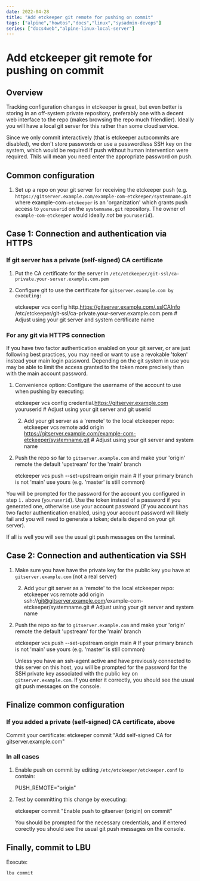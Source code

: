 ```yaml
---
date: 2022-04-28
title: "Add etckeeper git remote for pushing on commit"
tags: ["alpine","howtos","docs","linux","sysadmin-devops"]
series: ["docs4web","alpine-linux-local-server"]
---
```


# Add etckeeper git remote for pushing on commit

## Overview

Tracking configuration changes in etckeeper is great, but even better is storing in an off-system private repository, preferably one with a decent web interface to the repo (makes browsing the repo much friendlier). Ideally you will have a local git server for this rather than some cloud service.

Since we only commit interactively (that is etckeeper autocommits are disabled), we don't store passwords or use a passwordless SSH key on the system, which would be required if push without human intervention were required. Thils will mean you need enter the appropriate password on push.

Common configuration
--------------------

1. Set up a repo on your git server for receiving the etckeeper push (e.g. ``https://gitserver.example.com/example-com-etckeeper/systemname.git`` where example-com``-etckeeper`` is an 'organization' which grants push access to ``youruserid`` on the ``systemname.git`` repository. The owner of ``example-com-etckeeper`` would ideally *not* be ``youruserid``).

Case 1: Connection and authentication via HTTPS
-----------------------------------------------

### If git server has a private (self-signed) CA certificate

1. Put the CA certificate for the server in ``/etc/etckeeper/git-ssl/ca-private.your-server.example.com.pem``

2. Configure git to use the certificate for ``gitserver.example.com by executing:``
   
    etckeeper vcs config http.https://gitserver.example.com/.sslCAInfo /etc/etckeeper/git-ssl/ca-private.your-server.example.com.pem # Adjust using your git server and system certificate name

### For any git via HTTPS connection

If you have two factor authentication enabled on your git server, or are just following best practices, you may need or want to use a revokable 'token' instead your main login password. Depending on the git system in use you may be able to limit the access granted to the token more precisely than with the main account password.

1. Convenience option: Configure the username of the account to use when pushing by executing:
   
    etckeeper vcs config credential.https://gitserver.example.com youruserid # Adjust using your git server and git userid
   
    2. Add your git server as a 'remote' to the local etckeeper repo:
       etckeeper vcs remote add origin https://gitserver.example.com/example-com-etckeeper/systemname.git # Adjust using your git server and system name

2. Push the repo so far to ``gitserver.example.com`` and make your 'origin' remote the default 'upstream' for the 'main' branch
   
    etckeeper vcs push --set-upstream origin main # If your primary branch is not 'main' use yours (e.g. 'master' is still common)

You will be prompted for the password for the account you configured in step ``1.`` above (``youruserid``). Use the token instead of a password if you generated one, otherwise use your account password (if you account has two factor authentication enabled, using your account password will likely fail and you will need to generate a token; details depend on your git server).

If all is well you will see the usual git push messages on the terminal.

Case 2: Connection and authentication via SSH
---------------------------------------------

1. Make sure you have have the private key for the public key you have at ``gitserver.example.com`` (not a real server)
   
    2. Add your git server as a 'remote' to the local etckeeper repo:
       etckeeper vcs remote add origin ssh://git@gitserver.example.com/example-com-etckeeper/systemname.git # Adjust using your git server and system name

2. Push the repo so far to ``gitserver.example.com`` and make your 'origin' remote the default 'upstream' for the 'main' branch
   
    etckeeper vcs push --set-upstream origin main # If your primary branch is not 'main' use yours (e.g. 'master' is still common)
   
   Unless you have an ssh-agent active and have previously connected to this server on this host, you will be prompted for the password for the SSH private key associated with the public key on ``gitserver.example.com``. If you enter it correctly, you should see the usual git push messages on the console.

Finalize common configuration
-----------------------------

### If you added a private (self-signed) CA certificate, above

Commit your certificate:
    etckeeper commit "Add self-signed CA for gitserver.example.com"

### In all cases

1. Enable push on commit by editing ``/etc/etckeeper/etckeeper.conf`` to contain:
   
    PUSH_REMOTE="origin"

2. Test by committing this change by executing:
   
    etckeeper commit "Enable push to gitserver (origin) on commit"
   
   You should be prompted for the necessary credentials, and if entered corectly you should see the usual git push messages on the console.

Finally, commit to LBU
----------------------

Execute:

```shell
lbu commit
```
